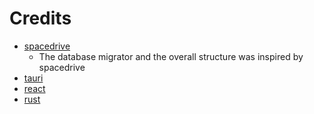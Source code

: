 # Credits
- [spacedrive](https://spacedrive.com)
    - The database migrator and the overall structure was inspired by spacedrive
- [tauri](https://tauri.app)
- [react](https://reactjs.org/)
- [rust](https://www.rust-lang.org/)
